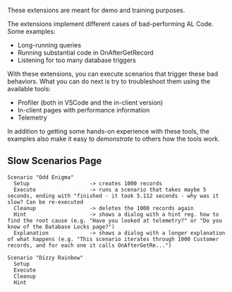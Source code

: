 These extensions are meant for demo and training purposes.

The extensions implement different cases of bad-performing AL Code. Some examples:
 - Long-running queries
 - Running substantial code in OnAfterGetRecord
 - Listening for too many database triggers

With these extensions, you can execute scenarios that trigger these bad behaviors. What you can do next is try to troubleshoot them using the available tools:
 - Profiler (both in VSCode and the in-client version)
 - In-client pages with performance information
 - Telemetry

In addition to getting some hands-on experience with these tools, the examples also make it easy to _demonstrate_ to others how the tools work.


## Slow Scenarios Page
```
Scenario "Odd Enigma"
  Setup                   -> creates 1000 records
  Execute                 -> runs a scenario that takes maybe 5 seconds, ending with "finished - it took 5.112 seconds - why was it slow? Can be re-executed
  Cleanup                 -> deletes the 1000 records again
  Hint                    -> shows a dialog with a hint reg. how to find the root cause (e.g. "Have you looked at telemetry?" or "Do you know of the Database Locks page?")
  Explanation             -> shows a dialog with a longer explanation of what happens (e.g. "This scenario iterates through 1000 Customer records, and for each one it calls OnAfterGetRe...")

Scenario "Dizzy Rainbow"
  Setup
  Execute
  Cleanup
  Hint
```